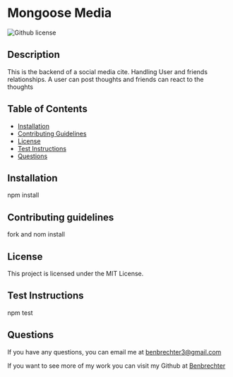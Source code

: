 # Mongoose Media
   ![Github license](https://img.shields.io/badge/license-MIT%20License-blue.svg)

  ## Description
  This is the backend of a social media cite. Handling User and friends relationships. A user can post thoughts and friends can react to the thoughts

  ## Table of Contents
  - [Installation](#installation)
  - [Contributing Guidelines](#contributing-guidelines)
  - [License](#license)
  - [Test Instructions](#test-instructions)
  - [Questions](#questions)

  ## Installation
  npm install

  ## Contributing guidelines
  fork and nom install

  ## License 
 This project is licensed under the MIT License.

  ## Test Instructions
  npm test

  ## Questions
  If you have any questions, you can email me at benbrechter3@gmail.com 

  If you want to see more of my work you can visit my Github at [Benbrechter](https://github.com/undefined)

